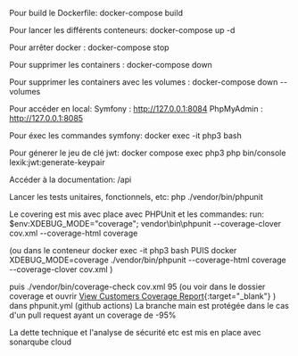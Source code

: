 Pour build le Dockerfile:
docker-compose build

Pour lancer les différents conteneurs: 
docker-compose up -d

Pour arrêter docker :
docker-compose stop

Pour supprimer les containers :
docker-compose down 


Pour supprimer les containers avec les volumes :
docker-compose down --volumes

Pour accéder en local:
Symfony : http://127.0.0.1:8084
PhpMyAdmin : http://127.0.0.1:8085

Pour éxec les commandes symfony:
docker exec -it php3 bash

Pour génerer le jeu de clé jwt:
docker compose exec php3 php bin/console lexik:jwt:generate-keypair

Accéder à la documentation: /api

Lancer les tests unitaires, fonctionnels, etc: php ./vendor/bin/phpunit


Le covering est mis avec place avec PHPUnit et les commandes: run: $env:XDEBUG_MODE="coverage"; vendor\bin\phpunit --coverage-clover cov.xml --coverage-html coverage

(ou dans le conteneur docker exec -it php3 bash PUIS docker XDEBUG_MODE=coverage ./vendor/bin/phpunit --coverage-html coverage --coverage-clover cov.xml
)

puis ./vendor/bin/coverage-check cov.xml 95 (ou voir dans le dossier coverage et ouvrir [View Customers Coverage Report](./customers-microservice/coverage/index.html){:target="_blank"}
)
dans phpunit.yml (github actions)
La branche main est protégée dans le cas d'un pull request ayant un coverage de -95%

La dette technique et l'analyse de sécurité etc est mis en place avec sonarqube cloud